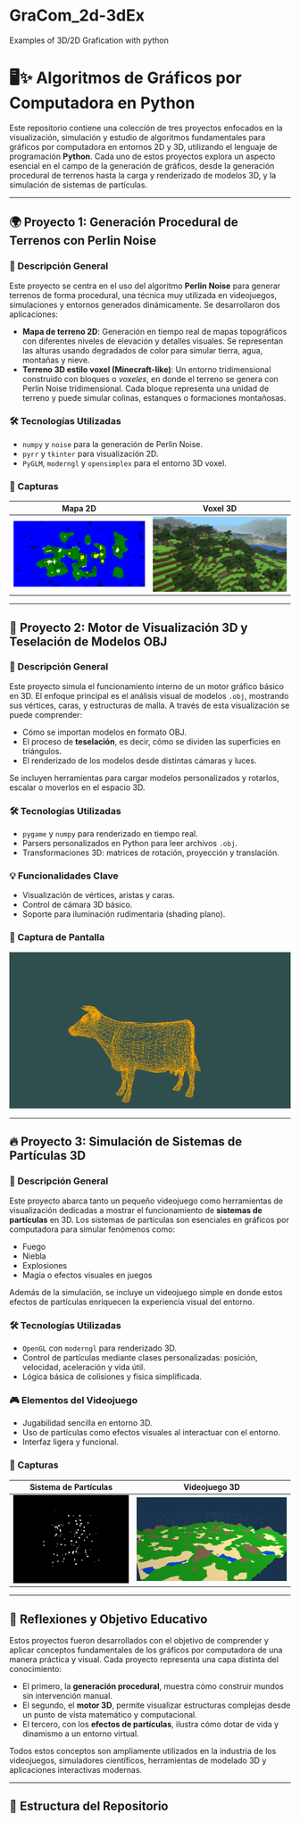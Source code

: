 # GraCom_2d-3dEx
Examples of 3D/2D Grafication with python
# 🖥️✨ Algoritmos de Gráficos por Computadora en Python

Este repositorio contiene una colección de tres proyectos enfocados en la visualización, simulación y estudio de algoritmos fundamentales para gráficos por computadora en entornos 2D y 3D, utilizando el lenguaje de programación **Python**. Cada uno de estos proyectos explora un aspecto esencial en el campo de la generación de gráficos, desde la generación procedural de terrenos hasta la carga y renderizado de modelos 3D, y la simulación de sistemas de partículas.

---

## 🌍 Proyecto 1: Generación Procedural de Terrenos con Perlin Noise

### 🧩 Descripción General

Este proyecto se centra en el uso del algoritmo **Perlin Noise** para generar terrenos de forma procedural, una técnica muy utilizada en videojuegos, simulaciones y entornos generados dinámicamente. Se desarrollaron dos aplicaciones:

- **Mapa de terreno 2D**: Generación en tiempo real de mapas topográficos con diferentes niveles de elevación y detalles visuales. Se representan las alturas usando degradados de color para simular tierra, agua, montañas y nieve.
- **Terreno 3D estilo voxel (Minecraft-like)**: Un entorno tridimensional construido con bloques o *voxeles*, en donde el terreno se genera con Perlin Noise tridimensional. Cada bloque representa una unidad de terreno y puede simular colinas, estanques o formaciones montañosas.

### 🛠 Tecnologías Utilizadas

- `numpy` y `noise` para la generación de Perlin Noise.
- `pyrr` y `tkinter` para visualización 2D.
- `PyGLM`, `moderngl` y `opensimplex` para el entorno 3D voxel.

### 📸 Capturas

| Mapa 2D | Voxel 3D |
|--------|----------|
| ![2D](assets/procedural2d.png) | ![3D](assets/procedural3d.png) |

---

## 🧱 Proyecto 2: Motor de Visualización 3D y Teselación de Modelos OBJ

### 🧩 Descripción General

Este proyecto simula el funcionamiento interno de un motor gráfico básico en 3D. El enfoque principal es el análisis visual de modelos `.obj`, mostrando sus vértices, caras, y estructuras de malla. A través de esta visualización se puede comprender:

- Cómo se importan modelos en formato OBJ.
- El proceso de **teselación**, es decir, cómo se dividen las superficies en triángulos.
- El renderizado de los modelos desde distintas cámaras y luces.

Se incluyen herramientas para cargar modelos personalizados y rotarlos, escalar o moverlos en el espacio 3D.

### 🛠 Tecnologías Utilizadas

- `pygame` y `numpy` para renderizado en tiempo real.
- Parsers personalizados en Python para leer archivos `.obj`.
- Transformaciones 3D: matrices de rotación, proyección y translación.

### 💡 Funcionalidades Clave

- Visualización de vértices, aristas y caras.
- Control de cámara 3D básico.
- Soporte para iluminación rudimentaria (shading plano).

### 📸 Captura de Pantalla

![Motor 3D](assets/3dengine.png)

---

## 🔥 Proyecto 3: Simulación de Sistemas de Partículas 3D

### 🧩 Descripción General

Este proyecto abarca tanto un pequeño videojuego como herramientas de visualización dedicadas a mostrar el funcionamiento de **sistemas de partículas** en 3D. Los sistemas de partículas son esenciales en gráficos por computadora para simular fenómenos como:

- Fuego
- Niebla
- Explosiones
- Magia o efectos visuales en juegos

Además de la simulación, se incluye un videojuego simple en donde estos efectos de partículas enriquecen la experiencia visual del entorno.

### 🛠 Tecnologías Utilizadas

- `OpenGL` con  `moderngl` para renderizado 3D.
- Control de partículas mediante clases personalizadas: posición, velocidad, aceleración y vida útil.
- Lógica básica de colisiones y física simplificada.

### 🎮 Elementos del Videojuego

- Jugabilidad sencilla en entorno 3D.
- Uso de partículas como efectos visuales al interactuar con el entorno.
- Interfaz ligera y funcional.

### 📸 Capturas

| Sistema de Partículas | Videojuego 3D |
|-----------------------|----------------|
| ![Particles](assets/particles2d.png) | ![Game](assets/combinacion3d.png) |

---

## 🧠 Reflexiones y Objetivo Educativo

Estos proyectos fueron desarrollados con el objetivo de comprender y aplicar conceptos fundamentales de los gráficos por computadora de una manera práctica y visual. Cada proyecto representa una capa distinta del conocimiento:

- El primero, la **generación procedural**, muestra cómo construir mundos sin intervención manual.
- El segundo, el **motor 3D**, permite visualizar estructuras complejas desde un punto de vista matemático y computacional.
- El tercero, con los **efectos de partículas**, ilustra cómo dotar de vida y dinamismo a un entorno virtual.

Todos estos conceptos son ampliamente utilizados en la industria de los videojuegos, simuladores científicos, herramientas de modelado 3D y aplicaciones interactivas modernas.

---

## 📂 Estructura del Repositorio

